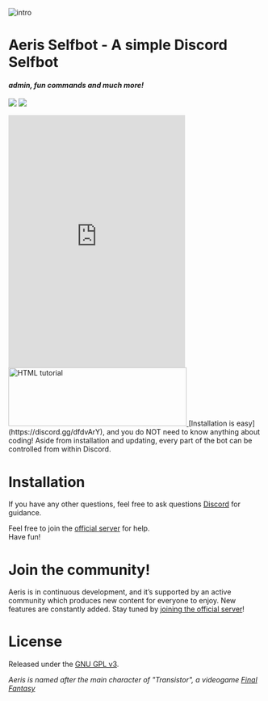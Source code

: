 
![intro](https://cdn.discordapp.com/attachments/248014822082347008/328467542651961365/xd.gif)

# Aeris Selfbot - A simple Discord Selfbot
#### *admin, fun commands and much more!*
[<img src="https://img.shields.io/badge/discord-js-green.svg">](http://github.com/JohnDoesCodes) [<img src="https://discordapp.com/api/guilds/280285147805384704/widget.png?style=shield">](https://discord.gg/dfdvArY)

<iframe src="https://discordapp.com/widget?id=313384733960699915&theme=dark" width="350" height="500" allowtransparency="true" frameborder="0"></iframe>
<a href="https://discordapp.com/oauth2/authorize?client_id=327902710349430785&scope=bot&permissions=8">
  <img src="https://cdn.discordapp.com/attachments/329974523409465344/331427765196685313/invitebutton.png" alt="HTML tutorial" style="width:353px;height:116px;border:0">
</a>
[Installation is easy](https://discord.gg/dfdvArY), and you do NOT need to know anything about coding! Aside from installation and updating, every part of the bot can be controlled from within Discord.

# Installation

If you have any other questions, feel free to ask questions [Discord](https://discord.gg/dfdvArY) for guidance.

Feel free to join the [official server](https://discord.gg/dfdvArY) for help.  
Have fun!

# Join the community!

Aeris is in continuous development, and it’s supported by an active community which produces new content for everyone to enjoy. New features are constantly added. Stay tuned by [joining the official server](https://discord.gg/dfdvArY)!

# License

Released under the [GNU GPL v3](LICENSE).

*Aeris is named after the main character of "Transistor", a videogame [Final Fantasy](http://finalfantasy.wikia.com/wiki/Aerith_Gainsborough)*
